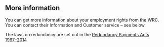 ##  More information

You can get more information about your employment rights from the WRC. You
can contact their Information and Customer service – see below.

The laws on redundancy are set out in the [ Redundancy Payments Acts 1967–2014
](http://www.lawreform.ie/_fileupload/RevisedActs/WithAnnotations/HTML/EN_ACT_1967_0021.htm)
